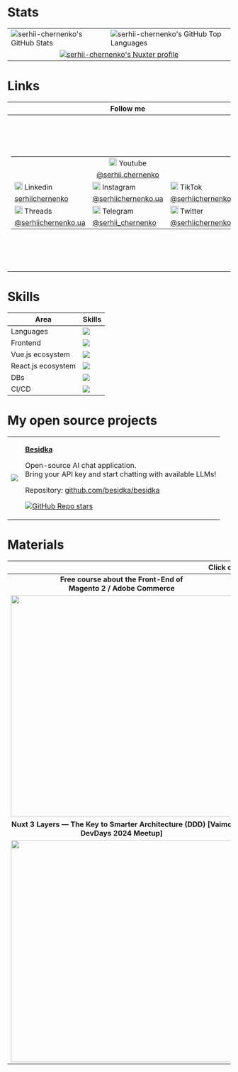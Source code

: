 # Stats

<!-- https://github-stats.omsimos.com/ -->
<table class="vertical-align: baseline">
    <tbody>
        <tr>            
            <td>
                <img src="https://github-readme-stats.vercel.app/api?username=serhii-chernenko&show_icons=true&hide_border=true&count_private=true" alt="serhii-chernenko's GitHub Stats" />
            </td>
            <td>
                <img src="https://github-readme-stats.vercel.app/api/top-langs/?username=serhii-chernenko&show_icons=true&hide_border=true&layout=compact" alt="serhii-chernenko's GitHub Top Languages" />
            </td>
        </tr>
<!--         <tr>    
            <td colspan="2" align="center">
                <img src="https://streak-stats.demolab.com?user=serhii-chernenko&hide_border=true" alt="serhii-chernenko's GitHub Streak" width="100%" />
            </td>
        </tr> -->
        <tr>
            <td colspan="2" align="center">
                <a href="https://nuxters.nuxt.com/serhii-chernenko" target="_blank">
                    <img src="https://nuxters.nuxt.com/card/serhii-chernenko/og.png?a1" alt="serhii-chernenko's Nuxter profile"/>
                </a>
            </td>
        </tr>
    </tbody>
</table>
        
# Links

<table class="vertical-align: baseline">
    <thead>
        <tr>
            <th>Follow me</td>
            <th>Support me</td>
        </tr>
    </thead>
    <tbody>
        <tr>
            <td>
                <table class="vertical-align: baseline">
                    <tbody>
                        <tr align="center">            
                            <td colspan="3"><img src="https://github.com/serhii-chernenko/serhii-chernenko/assets/28815318/8dc0c6ed-5f62-4cd2-996e-9b76024cd897" width="18" height="18"> Youtube</td>
                        </tr>
                        <tr align="center">
                            <td colspan="3"><a href="https://youtube.com/@serhii.chernenko" target="_blank">@serhii.chernenko</a></td>
                        </tr>
                        <tr>
                            <td><img src="https://github.com/user-attachments/assets/d611eff9-401c-44da-80f2-c6f4732df9ee" width="18" height="18"> Linkedin</td>
                            <td><img src="https://github.com/serhii-chernenko/serhii-chernenko/assets/28815318/55a46a7f-9cec-4c5f-b816-60922f0c0cbb" width="18" height="18"> Instagram</td>
                            <td><img src="https://github.com/serhii-chernenko/serhii-chernenko/assets/28815318/13078198-d170-47a3-8cd9-557b9678beb4" width="18" height="18"> TikTok</td>
                        </tr>
                        <tr>
                            <!--<td>Ukrainian 🇺🇦</td>-->
                            <td><a href="https://www.linkedin.com/in/serhiichernenko/" target="_blank">serhiichernenko</a></td>
                            <td><a href="https://www.instagram.com/serhiichernenko.ua" target="_blank">@serhiichernenko.ua</a></td>
                            <td><a href="https://www.tiktok.com/@serhiichernenko.ua" target="_blank">@serhiichernenko.ua</a></td>
                        </tr>
                        <tr>            
                            <td><img src="https://upload.wikimedia.org/wikipedia/commons/9/9d/Threads_%28app%29_logo.svg" width="18" height="18"> Threads</td>
                            <td><img src="https://github.com/user-attachments/assets/fa1c9974-4903-43ca-9aac-d552bef1d743" width="18" height="18"> Telegram</td>
                            <td><img src="https://github.com/serhii-chernenko/serhii-chernenko/assets/28815318/0a320dc0-b342-4c26-a12b-571c26dbd0a8" width="18" height="18"> Twitter</td>
                        </tr>
                        <tr>
                            <td><a href="https://www.threads.net/@serhiichernenko.ua" target="_blank">@serhiichernenko.ua</a></td>
                            <td><a href="https://t.me/serhii_chernenko" target="_blank">@serhii_chernenko</a></td>
                            <td><a href="https://x.com/serhiichernenko" target="_blank">@serhiichernenko</a></td>
                        </tr>
                        <!--
                        <tr>
                            <td>English 🇺🇸</td>
                            <td><a href="https://youtube.com/@chernenko.digital" target="_blank">@chernenko.digital</a></td>
                            <td><a href="https://www.instagram.com/chernenko.digital" target="_blank">@chernenko.digital</a></td>
                            <td><a href="https://www.tiktok.com/@chernenko.digital" target="_blank">@chernenko.digital</a></td>
                            <td><a href="https://x.com/serhiichernenko" target="_blank">@serhiichernenko</a></td>
                        </tr>
                        -->
                    </tbody>
                </table>
            </td>
            <td>
                <table>
                  <tbody>
                    <tr>
                      <td align="center">
                        <a href="https://ko-fi.com/serhiichernenko" target="_blank" style="display: inline-flex; justify-content: center; width: 100">
                          <img src="https://github.com/user-attachments/assets/4b54783f-e7fe-42b0-9003-b3f2326d69da" alt="QR code" width="200" />
                        </a>
                      </td>
                    </tr>
                    <tr>
                      <td colspan="4" align="center"><strong>Click on a QR-code<br/>to open the link instead of scanning</strong></td>
                    </tr>
                  </tbody>
                </table>
            </td>
        </tr>
    </tbody>
</table>

# Skills

| Area | Skills |
|----------|-------|
| Languages | <img src="https://skillicons.dev/icons?theme=light&i=ts,js,php" /> |
| Frontend | <img src="https://skillicons.dev/icons?theme=light&i=html,css,tailwind,less,sass" /> |
| Vue.js ecosystem | <img src="https://skillicons.dev/icons?theme=light&i=vue,nuxtjs,pinia,vitest,vite" /> |
| React.js ecosystem | <img src="https://skillicons.dev/icons?theme=light&i=react,nextjs,remix" /> |
| DBs | <img src="https://skillicons.dev/icons?theme=light&i=sqlite,mongodb,mysql" /> |
| CI/CD | <img src="https://skillicons.dev/icons?theme=light&i=nginx,ansible,kubernetes,docker,cloudflare,workers,vercel,aws" /> |

# My open source projects

<table>
    <tbody>
        <tr>
            <td align="center">
                <a href="https://www.besidka.com">
                    <img src="https://github.com/user-attachments/assets/98fa3227-7ace-4751-93e5-0435db6a4032" />
                </a>
            </td>
            <td>
                <p>
                    <a href="https://www.besidka.com">
                        <strong>Besidka</strong>
                    </a>
                </p>
                <p>
                    Open-source AI chat application.<br>Bring your API key and start chatting with available LLMs!
                </p>
                <p>
                    Repository: <a href="https://github.com/besidka/besidka">github.com/besidka/besidka</a>
                </p>
                <p>
                    <a href="https://github.com/besidka/besidka">
                        <img alt="GitHub Repo stars" src="https://img.shields.io/github/stars/besidka/besidka?style=for-the-badge&labelColor=%23f8c4e4&color=%23e40d7b">
                    </a>
                </p>
            </td>
        </tr>
    </tbody>
</table>

# Materials

<table class="vertical-align: baseline">
    <thead>
        <tr>
            <th colspan="2" align="center"><strong>Click on images</strong></th>
        </tr>
    </thead>
    <tbody>
        <tr align="center">
            <td width="50%">
                <strong>
                    Free course about the Front-End of<br/>Magento 2 / Adobe Commerce
                </strong>
            </td>
            <td width="50%">
                <strong>
                    Про волонтерство, допомогу війську та податки.<br/>Моя історія зборів для ЗСУ
                </strong>
            </td>
        </tr>
        <tr>
            <td width="50%">
                <a href="https://youtube.com/playlist?list=PLSep1ckXq6QGE1u23jafNnlT-2BOCKxVZ">
                    <img src="https://user-images.githubusercontent.com/28815318/230770894-119f79aa-7c93-4f18-9dbd-8fe5b060eb9f.png" width="500" />
                </a>
            </td>
            <td width="50%">
                <a href="https://dou.ua/forums/topic/49503/">
                    <img src="https://github.com/serhii-chernenko/serhii-chernenko/assets/28815318/1ff12e46-51a9-4625-8348-406f8b976efc" width="500" />
                </a>
            </td>
        </tr>
        <tr align="center">
            <td width="50%">
                <strong>
                    Nuxt 3 Layers — The Key to Smarter Architecture (DDD) [Vaimo DevDays 2024 Meetup]
                </strong>
            </td>
            <td width="50%">
                <strong>
                    The Commerce DevCast #4 - Frontend in eCommerce
                </strong>
            </td>
        </tr>
        <tr>
            <td width="50%">
                <a href="https://www.youtube.com/watch?v=I2zyFp1OtDA">
                    <img src="https://github.com/user-attachments/assets/0730a222-52f2-4a21-ba37-a373dae94148" width="500" />
                </a>
            </td>
            <td width="50%">
                <a href="https://youtu.be/b49tfKNCISU">
                    <img src="https://github.com/user-attachments/assets/7b7e35e0-9699-4174-a03b-de3e7bae77a3" width="500" />
                </a>
            </td>
        </tr>
    </tbody>
</table>

